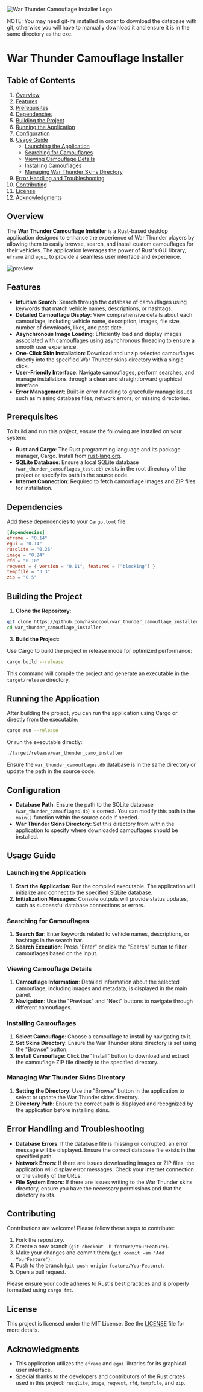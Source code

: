 ![War Thunder Camouflage Installer Logo](https://github.com/hasnocool/war_thunder_camouflage_installer/blob/master/assets/logo.png?raw=true)

NOTE: You may need git-lfs installed in order to download the database with git, otherwise you will have to manually download it and ensure it is in the same directory as the exe.

# War Thunder Camouflage Installer

## Table of Contents

1. [Overview](#overview)
2. [Features](#features)
3. [Prerequisites](#prerequisites)
4. [Dependencies](#dependencies)
5. [Building the Project](#building-the-project)
6. [Running the Application](#running-the-application)
7. [Configuration](#configuration)
8. [Usage Guide](#usage-guide)
   - [Launching the Application](#launching-the-application)
   - [Searching for Camouflages](#searching-for-camouflages)
   - [Viewing Camouflage Details](#viewing-camouflage-details)
   - [Installing Camouflages](#installing-camouflages)
   - [Managing War Thunder Skins Directory](#managing-war-thunder-skins-directory)
9. [Error Handling and Troubleshooting](#error-handling-and-troubleshooting)
10. [Contributing](#contributing)
11. [License](#license)
12. [Acknowledgments](#acknowledgments)

## Overview

The **War Thunder Camouflage Installer** is a Rust-based desktop application designed to enhance the experience of War Thunder players by allowing them to easily browse, search, and install custom camouflages for their vehicles. The application leverages the power of Rust's GUI library, `eframe` and `egui`, to provide a seamless user interface and experience.

![preview](https://github.com/user-attachments/assets/53ebbf1d-682d-47a9-b806-efca75656cb7)

## Features

- **Intuitive Search**: Search through the database of camouflages using keywords that match vehicle names, descriptions, or hashtags.
- **Detailed Camouflage Display**: View comprehensive details about each camouflage, including vehicle name, description, images, file size, number of downloads, likes, and post date.
- **Asynchronous Image Loading**: Efficiently load and display images associated with camouflages using asynchronous threading to ensure a smooth user experience.
- **One-Click Skin Installation**: Download and unzip selected camouflages directly into the specified War Thunder skins directory with a single click.
- **User-Friendly Interface**: Navigate camouflages, perform searches, and manage installations through a clean and straightforward graphical interface.
- **Error Management**: Built-in error handling to gracefully manage issues such as missing database files, network errors, or missing directories.

## Prerequisites

To build and run this project, ensure the following are installed on your system:

- **Rust and Cargo**: The Rust programming language and its package manager, Cargo. Install from [rust-lang.org](https://www.rust-lang.org/).
- **SQLite Database**: Ensure a local SQLite database (`war_thunder_camouflages_test.db`) exists in the root directory of the project or specify its path in the source code.
- **Internet Connection**: Required to fetch camouflage images and ZIP files for installation.

## Dependencies

Add these dependencies to your `Cargo.toml` file:

```toml
[dependencies]
eframe = "0.14"
egui = "0.14"
rusqlite = "0.26"
image = "0.24"
rfd = "0.10"
reqwest = { version = "0.11", features = ["blocking"] }
tempfile = "3.3"
zip = "0.5"
```

## Building the Project

1. **Clone the Repository**:

```bash
git clone https://github.com/hasnocool/war_thunder_camouflage_installer.git
cd war_thunder_camouflage_installer
```

3. **Build the Project**:

Use Cargo to build the project in release mode for optimized performance:

```bash
cargo build --release
```   


This command will compile the project and generate an executable in the `target/release` directory.

## Running the Application

After building the project, you can run the application using Cargo or directly from the executable:

```bash
cargo run --release
```

Or run the executable directly:

```bash
./target/release/war_thunder_camo_installer
```

Ensure the `war_thunder_camouflages.db` database is in the same directory or update the path in the source code.

## Configuration

- **Database Path**: Ensure the path to the SQLite database (`war_thunder_camouflages.db`) is correct. You can modify this path in the `main()` function within the source code if needed.
- **War Thunder Skins Directory**: Set this directory from within the application to specify where downloaded camouflages should be installed.

## Usage Guide

### Launching the Application

1. **Start the Application**: Run the compiled executable. The application will initialize and connect to the specified SQLite database.
2. **Initialization Messages**: Console outputs will provide status updates, such as successful database connections or errors.

### Searching for Camouflages

1. **Search Bar**: Enter keywords related to vehicle names, descriptions, or hashtags in the search bar.
2. **Search Execution**: Press "Enter" or click the "Search" button to filter camouflages based on the input.

### Viewing Camouflage Details

1. **Camouflage Information**: Detailed information about the selected camouflage, including images and metadata, is displayed in the main panel.
2. **Navigation**: Use the "Previous" and "Next" buttons to navigate through different camouflages.

### Installing Camouflages

1. **Select Camouflage**: Choose a camouflage to install by navigating to it.
2. **Set Skins Directory**: Ensure the War Thunder skins directory is set using the "Browse" button.
3. **Install Camouflage**: Click the "Install" button to download and extract the camouflage ZIP file directly to the specified directory.

### Managing War Thunder Skins Directory

1. **Setting the Directory**: Use the "Browse" button in the application to select or update the War Thunder skins directory.
2. **Directory Path**: Ensure the correct path is displayed and recognized by the application before installing skins.

## Error Handling and Troubleshooting

- **Database Errors**: If the database file is missing or corrupted, an error message will be displayed. Ensure the correct database file exists in the specified path.
- **Network Errors**: If there are issues downloading images or ZIP files, the application will display error messages. Check your internet connection or the validity of the URLs.
- **File System Errors**: If there are issues writing to the War Thunder skins directory, ensure you have the necessary permissions and that the directory exists.

## Contributing

Contributions are welcome! Please follow these steps to contribute:

1. Fork the repository.
2. Create a new branch (`git checkout -b feature/YourFeature`).
3. Make your changes and commit them (`git commit -am 'Add YourFeature'`).
4. Push to the branch (`git push origin feature/YourFeature`).
5. Open a pull request.

Please ensure your code adheres to Rust's best practices and is properly formatted using `cargo fmt`.

## License

This project is licensed under the MIT License. See the [LICENSE](LICENSE) file for more details.

## Acknowledgments

- This application utilizes the `eframe` and `egui` libraries for its graphical user interface.
- Special thanks to the developers and contributors of the Rust crates used in this project: `rusqlite`, `image`, `reqwest`, `rfd`, `tempfile`, and `zip`.
